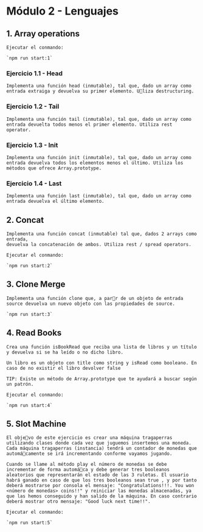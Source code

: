 # Módulo 2 - Lenguajes

## 1. Array operations

    Ejecutar el conmando:

    `npm run start:1`

### Ejercicio 1.1 - Head

    Implementa una función head (inmutable), tal que, dado un array como entrada extraiga y devuelva su primer elemento. U􀦞liza destructuring.

### Ejercicio 1.2 - Tail

    Implementa una función tail (inmutable), tal que, dado un array como entrada devuelta todos menos el primer elemento. Utiliza rest operator.

### Ejercicio 1.3 - Init

    Implementa una función init (inmutable), tal que, dado un array como entrada devuelva todos los elementos menos el último. Utiliza los métodos que ofrece Array.prototype.

### Ejercicio 1.4 - Last

    Implementa una función last (inmutable), tal que, dado un array como entrada devuelva el último elemento.

## 2. Concat

    Implementa una función concat (inmutable) tal que, dados 2 arrays como entrada,
    devuelva la concatenación de ambos. Utiliza rest / spread operators.

    Ejecutar el conmando:

    `npm run start:2`

## 3. Clone Merge

    Implementa una función clone que, a par􀦞r de un objeto de entrada source devuelva un nuevo objeto con las propiedades de source.

    `npm run start:3`

## 4. Read Books

    Crea una función isBookRead que reciba una lista de libros y un título y devuelva si se ha leído o no dicho libro.

    Un libro es un objeto con title como string y isRead como booleano. En caso de no existir el libro devolver false

    TIP: Existe un método de Array.prototype que te ayudará a buscar según un patrón.

    Ejecutar el conmando:

    `npm run start:4`

## 5. Slot Machine

    El obje􀦞vo de este ejercicio es crear una máquina tragaperras utilizando clases donde cada vez que juguemos insertemos una moneda. Cada máquina tragaperras (instancia) tendrá un contador de monedas que automá􀦞camente se irá incrementando conforme vayamos jugando.

    Cuando se llame al método play el número de monedas se debe incrementar de forma automá􀦞ca y debe generar tres booleanos aleatorios que representarán el estado de las 3 ruletas. El usuario habrá ganado en caso de que los tres booleanos sean true , y por tanto deberá mostrarse por consola el mensaje: "Congratulations!!!. You won <número de monedas> coins!!" y reiniciar las monedas almacenadas, ya que las hemos conseguido y han salido de la máquina. En caso contrario deberá mostrar otro mensaje: "Good luck next time!!".

    Ejecutar el conmando:

    `npm run start:5`
